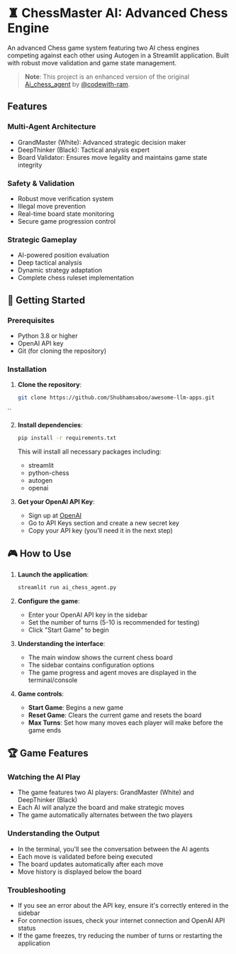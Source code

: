 # ♜ ChessMaster AI: Advanced Chess Engine

An advanced Chess game system featuring two AI chess engines competing against each other using Autogen in a Streamlit application. Built with robust move validation and game state management.

> **Note**: This project is an enhanced version of the original [Ai_chess_agent](https://github.com/codewith-ram/Ai_chess_agent) by [@codewith-ram](https://github.com/codewith-ram).

## Features

### Multi-Agent Architecture
- GrandMaster (White): Advanced strategic decision maker
- DeepThinker (Black): Tactical analysis expert
- Board Validator: Ensures move legality and maintains game state integrity

### Safety & Validation
- Robust move verification system
- Illegal move prevention
- Real-time board state monitoring
- Secure game progression control

### Strategic Gameplay
- AI-powered position evaluation
- Deep tactical analysis
- Dynamic strategy adaptation
- Complete chess ruleset implementation


## 🚀 Getting Started

### Prerequisites
- Python 3.8 or higher
- OpenAI API key
- Git (for cloning the repository)

### Installation

1. **Clone the repository**:
   ```bash
   git clone https://github.com/Shubhamsaboo/awesome-llm-apps.git
``

2. **Install dependencies**:
   ```bash
   pip install -r requirements.txt
   ```
   This will install all necessary packages including:
   - streamlit
   - python-chess
   - autogen
   - openai

3. **Get your OpenAI API Key**:
   - Sign up at [OpenAI](https://platform.openai.com/)
   - Go to API Keys section and create a new secret key
   - Copy your API key (you'll need it in the next step)

## 🎮 How to Use

1. **Launch the application**:
   ```bash
   streamlit run ai_chess_agent.py
   ```

2. **Configure the game**:
   - Enter your OpenAI API key in the sidebar
   - Set the number of turns (5-10 is recommended for testing)
   - Click "Start Game" to begin

3. **Understanding the interface**:
   - The main window shows the current chess board
   - The sidebar contains configuration options
   - The game progress and agent moves are displayed in the terminal/console

4. **Game controls**:
   - **Start Game**: Begins a new game
   - **Reset Game**: Clears the current game and resets the board
   - **Max Turns**: Set how many moves each player will make before the game ends

## 🏆 Game Features

### Watching the AI Play
- The game features two AI players: GrandMaster (White) and DeepThinker (Black)
- Each AI will analyze the board and make strategic moves
- The game automatically alternates between the two players

### Understanding the Output
- In the terminal, you'll see the conversation between the AI agents
- Each move is validated before being executed
- The board updates automatically after each move
- Move history is displayed below the board

### Troubleshooting
- If you see an error about the API key, ensure it's correctly entered in the sidebar
- For connection issues, check your internet connection and OpenAI API status
- If the game freezes, try reducing the number of turns or restarting the application

